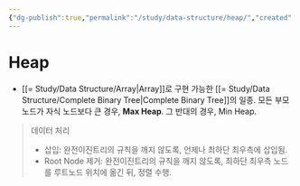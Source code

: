 ```yaml
---
{"dg-publish":true,"permalink":"/study/data-structure/heap/","created":"2023-12-04T23:16:31.000+09:00","updated":"2023-12-04T23:16:31.000+09:00"}
---
```


# Heap

- [[= Study/Data Structure/Array\|Array]]로 구현 가능한 [[= Study/Data Structure/Complete Binary Tree\|Complete Binary Tree]]의 일종.
모든 부모 노드가 자식 노드보다 큰 경우, **Max Heap**.
그 반대의 경우, Min Heap.

>데이터 처리
>
>- 삽입: 완전이진트리의 규칙을 깨지 않도록, 언제나 최하단 최우측에 삽입됨.
>- Root Node 제거: 완전이진트리의 규칙을 깨지 않도록, 최하단 최우측 노드를 루트노드 위치에 옮긴 뒤, 정렬 수행.


